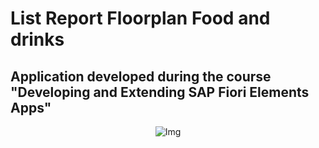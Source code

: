 # List Report Floorplan Food and drinks
## Application developed during the course "Developing and Extending SAP Fiori Elements Apps"
<p align="center">
  <img src="img/Opera Instantâneo_2024-02-29_093151_localhost.png" alt="Img">
</p>
